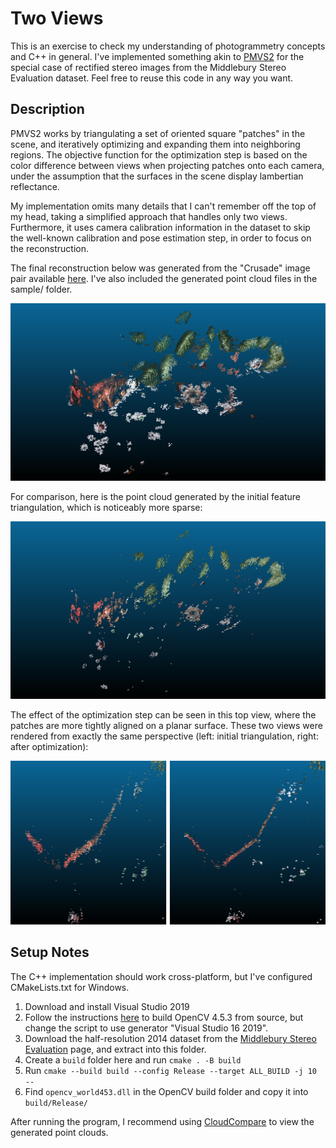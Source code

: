 Two Views
=========
This is an exercise to check my understanding of photogrammetry concepts and C++ in general. I've implemented something akin to [PMVS2](https://www.di.ens.fr/pmvs/) for the special case of rectified stereo images from the Middlebury Stereo Evaluation dataset. Feel free to reuse this code in any way you want.

Description
-----------
PMVS2 works by triangulating a set of oriented square "patches" in the scene, and iteratively optimizing and expanding them into neighboring regions. The objective function for the optimization step is based on the color difference between views when projecting patches onto each camera, under the assumption that the surfaces in the scene display lambertian reflectance.

My implementation omits many details that I can't remember off the top of my head, taking a simplified approach that handles only two views. Furthermore, it uses camera calibration information in the dataset to skip the well-known calibration and pose estimation step, in order to focus on the reconstruction.

The final reconstruction below was generated from the "Crusade" image pair available [here](https://vision.middlebury.edu/stereo/data/scenes2014/). I've also included the generated point cloud files in the sample/ folder.

![Final reconstruction](/sample/optimized2.png)

For comparison, here is the point cloud generated by the initial feature triangulation, which is noticeably more sparse:

![Initial triangulation](/sample/initial.png)

The effect of the optimization step can be seen in this top view, where the patches are more tightly aligned on a planar surface. These two views were rendered from exactly the same perspective (left: initial triangulation, right: after optimization):

![Top view comparison, before and after optimization](/sample/initial_vs_optimized1.png)

Setup Notes
-----------
The C++ implementation should work cross-platform, but I've configured CMakeLists.txt for Windows.

 1. Download and install Visual Studio 2019
 2. Follow the instructions [here](https://docs.opencv.org/master/d3/d52/tutorial_windows_install.html) to build OpenCV 4.5.3 from source, but change the script to use generator "Visual Studio 16 2019".
 3. Download the half-resolution 2014 dataset from the [Middlebury Stereo Evaluation](https://vision.middlebury.edu/stereo/submit3/) page, and extract into this folder.
 4. Create a `build` folder here and run `cmake . -B build`
 5. Run `cmake --build build --config Release --target ALL_BUILD -j 10 --`
 6. Find `opencv_world453.dll` in the OpenCV build folder and copy it into `build/Release/`

After running the program, I recommend using [CloudCompare](https://www.danielgm.net/cc/) to view the generated point clouds.
